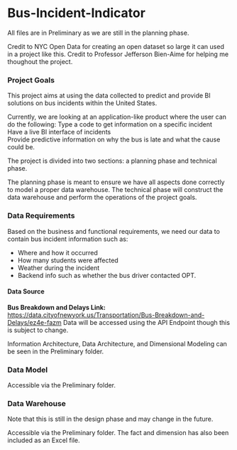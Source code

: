 # Bus-Incident-Indicator

All files are in Preliminary as we are still in the planning phase.

Credit to NYC Open Data for creating an open dataset so large it can used in a project like this.
Credit to Professor Jefferson Bien-Aime for helping me thoughout the project.

### Project Goals
This project aims at using the data collected to predict and provide BI solutions on bus incidents within the United States.

Currently, we are looking at an application-like product where the user can do the following:
  Type a code to get information on a specific incident<br>
  Have a live BI interface of incidents<br>
  Provide predictive information on why the bus is late and what the cause could be.<br>

The project is divided into two sections: a planning phase and technical phase.

The planning phase is meant to ensure we have all aspects done correctly to model a proper data warehouse.
The technical phase will construct the data warehouse and perform the operations of the project goals.

### Data Requirements

Based on the business and functional requirements, we need our data to contain bus incident information such as: 
  * Where and how it occurred
  * How many students were affected
  * Weather during the incident
  * Backend info such as whether the bus driver contacted OPT.

#### Data Source
**Bus Breakdown and Delays Link:** https://data.cityofnewyork.us/Transportation/Bus-Breakdown-and-Delays/ez4e-fazm
Data will be accessed using the API Endpoint though this is subject to change.

Information Architecture, Data Architecture, and Dimensional Modeling can be seen in the Preliminary folder.

### Data Model

Accessible via the Preliminary folder.

### Data Warehouse

Note that this is still in the design phase and may change in the future.

Accessible via the Preliminary folder.
The fact and dimension has also been included as an Excel file.
